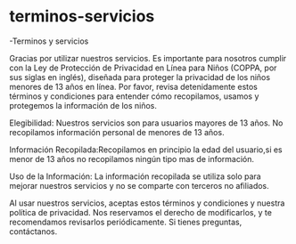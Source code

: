 # terminos-servicios
-Terminos y servicios 

Gracias por utilizar nuestros servicios. Es importante para nosotros cumplir con la Ley de Protección de Privacidad en Línea para Niños (COPPA, por sus siglas en inglés), diseñada para proteger la privacidad de los niños menores de 13 años en línea. Por favor, revisa detenidamente estos términos y condiciones para entender cómo recopilamos, usamos y protegemos la información de los niños.

Elegibilidad: Nuestros servicios son para usuarios mayores de 13 años. No recopilamos información personal de menores de 13 años.

Información Recopilada:Recopilamos en principio la edad del usuario,si es menor de 13 años no recopilamos ningún tipo mas de información.

Uso de la Información: La información recopilada se utiliza solo para mejorar nuestros servicios y no se comparte con terceros no afiliados.

Al usar nuestros servicios, aceptas estos términos y condiciones y nuestra política de privacidad. Nos reservamos el derecho de modificarlos, y te recomendamos revisarlos periódicamente. Si tienes preguntas, contáctanos.
